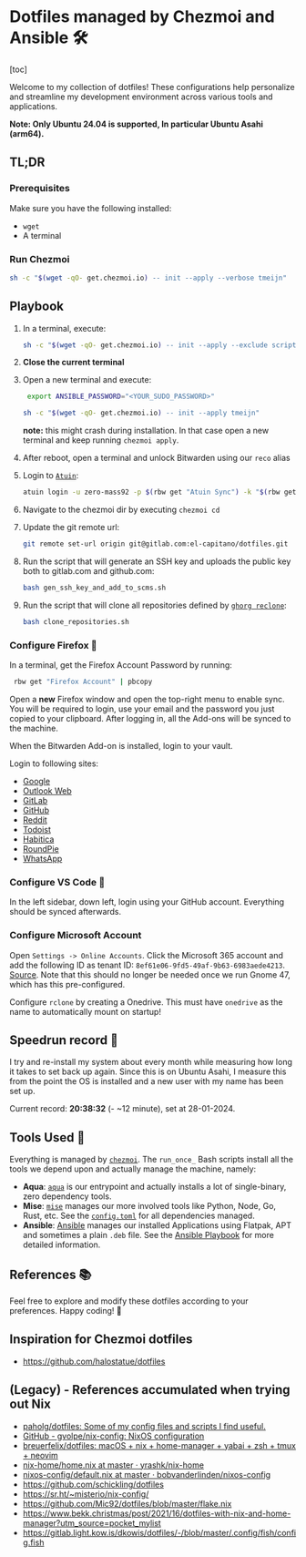 # Dotfiles managed by Chezmoi and Ansible 🛠️

[toc]

Welcome to my collection of dotfiles! These configurations help personalize and streamline my development environment across various tools and applications.

**Note: Only Ubuntu 24.04 is supported, In particular Ubuntu Asahi (arm64).**

## TL;DR

### Prerequisites

Make sure you have the following installed:

- `wget`
- A terminal

### Run Chezmoi

```bash
sh -c "$(wget -qO- get.chezmoi.io) -- init --apply --verbose tmeijn"
```

## Playbook

1. In a terminal, execute:

    ```bash
    sh -c "$(wget -qO- get.chezmoi.io) -- init --apply --exclude scripts tmeijn"
    ```

1. **Close the current terminal**
1. Open a new terminal and execute:

    ```bash
     export ANSIBLE_PASSWORD="<YOUR_SUDO_PASSWORD>"
    ```

    ```bash
    sh -c "$(wget -qO- get.chezmoi.io) -- init --apply tmeijn"
    ```

    **note:** this might crash during installation. In that case open a new terminal and keep running `chezmoi apply`.

1. After reboot, open a terminal and unlock Bitwarden using our `reco` alias
1. Login to [`Atuin`](https://atuin.sh/):

    ```bash
    atuin login -u zero-mass92 -p $(rbw get "Atuin Sync") -k "$(rbw get "Atuin Sync" -f Key) && atuin sync"
    ```

1. Navigate to the chezmoi dir by executing `chezmoi cd`
1. Update the git remote url:

    ```bash
    git remote set-url origin git@gitlab.com:el-capitano/dotfiles.git
    ```

1. Run the script that will generate an SSH key and uploads the public key both to gitlab.com and github.com:

    ```bash
    bash gen_ssh_key_and_add_to_scms.sh
    ```

1. Run the script that will clone all repositories defined by [`ghorg reclone`](./chezmoi/dot_config/ghorg/reclone.yaml):

    ```bash
    bash clone_repositories.sh
    ```

### Configure Firefox 🦊

In a terminal, get the Firefox Account Password by running:

```bash
 rbw get "Firefox Account" | pbcopy
```

Open a **new** Firefox window and open the top-right menu to enable sync.
You will be required to login, use your email and the password you just copied to your clipboard.
After logging in, all the Add-ons will be synced to the machine.

When the Bitwarden Add-on is installed, login to your vault.

Login to following sites:

- [Google](https://accounts.google.com/)
- [Outlook Web](https://login.live.com/login.srf)
- [GitLab](https://gitlab.com/users/sign_in)
- [GitHub](https://github.com/login)
- [Reddit](https://www.reddit.com/login/)
- [Todoist](https://app.todoist.com/auth/login?success_page=%2Fapp%2Ftoday)
- [Habitica](https://habitica.com/login)
- [RoundPie](https://roundpie.app/#/login)
- [WhatsApp](https://web.whatsapp.com)

### Configure VS Code 🎹

In the left sidebar, down left, login using your GitHub account. Everything should be synced afterwards.

### Configure Microsoft Account

Open `Settings -> Online Accounts`. Click the Microsoft 365 account and add the following ID as tenant ID: `8ef61e06-9fd5-49af-9b63-6983aede4213`. [Source](https://gitlab.gnome.org/Infrastructure/Infrastructure/-/issues/1382). Note that this should no longer be needed once we run Gnome 47, which has this pre-configured.

Configure `rclone` by creating a Onedrive. This must have `onedrive` as the name to automatically mount on startup!

## Speedrun record 🏃

I try and re-install my system about every month while measuring how long it takes to set back up again.
Since this is on Ubuntu Asahi, I measure this from the point the OS is installed and a new user with my name has been set up.

Current record: **20:38:32** (- ~12 minute), set at 28-01-2024.

## Tools Used 🧰

Everything is managed by [`chezmoi`](https://www.chezmoi.io/).
The `run_once_` Bash scripts install all the tools we depend upon and actually manage the machine, namely:

- **Aqua**: [`aqua`](https://aquaproj.github.io/) is our entrypoint and actually installs a lot of single-binary, zero dependency tools.
- **Mise**: [`mise`](https://mise.jdx.dev/) manages our more involved tools like Python, Node, Go, Rust, etc. See the [`config.toml`](chezmoi/dot_config/mise/config.toml) for all dependencies managed.
- **Ansible**: [Ansible](https://www.ansible.com/) manages our installed Applications using Flatpak, APT and sometimes a plain `.deb` file. See the [Ansible Playbook](ansible/setup.yaml) for more detailed information.

## References 📚

Feel free to explore and modify these dotfiles according to your preferences. Happy coding! 🚀

## Inspiration for Chezmoi dotfiles

- https://github.com/halostatue/dotfiles

## (Legacy) - References accumulated when trying out Nix

- [paholg/dotfiles: Some of my config files and scripts I find useful.](https://github.com/paholg/dotfiles)
- [GitHub - gvolpe/nix-config: NixOS configuration](https://github.com/gvolpe/nix-config)
- [breuerfelix/dotfiles: macOS + nix + home-manager + yabai + zsh + tmux + neovim](https://github.com/breuerfelix/dotfiles)
- [nix-home/home.nix at master · yrashk/nix-home](https://github.com/yrashk/nix-home/blob/master/home.nix)
- [nixos-config/default.nix at master · bobvanderlinden/nixos-config](https://github.com/bobvanderlinden/nixos-config/blob/master/home/default.nix)
- https://github.com/schickling/dotfiles
- https://sr.ht/~misterio/nix-config/
- https://github.com/Mic92/dotfiles/blob/master/flake.nix
- https://www.bekk.christmas/post/2021/16/dotfiles-with-nix-and-home-manager?utm_source=pocket_mylist
- https://gitlab.light.kow.is/dkowis/dotfiles/-/blob/master/.config/fish/config.fish
